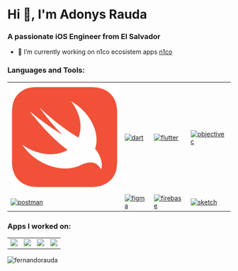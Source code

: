 <h1 align="left">Hi 👋, I'm Adonys Rauda</h1>
<h3 align="left">A passionate iOS Engineer from El Salvador</h3>

- 🔭 I’m currently working on n1co ecosistem apps [n1co](https://n1co.com)

<h3 align="left">Languages and Tools:</h3>
<table style="width:100%">
   <tr>
      <td>
         <a href="https://developer.apple.com/swift/" target="_blank" rel="noreferrer"> 
            <img src="https://raw.githubusercontent.com/devicons/devicon/master/icons/swift/swift-original.svg" alt="swift"/> 
         </a>
      </td>
      <td>
        <a href="https://dart.dev" target="_blank" rel="noreferrer"> 
           <img src="https://www.vectorlogo.zone/logos/dartlang/dartlang-icon.svg" alt="dart"/> 
        </a>
      </td>
      <td>
         <a href="https://flutter.dev" target="_blank" rel="noreferrer"> 
            <img src="https://www.vectorlogo.zone/logos/flutterio/flutterio-icon.svg" alt="flutter"/> 
         </a>
      </td>
      <td>
         <a href="https://developer.apple.com/library/archive/documentation/Cocoa/Conceptual/ProgrammingWithObjectiveC/Introduction/Introduction.html" target="_blank" rel="noreferrer"> 
            <img src="https://www.vectorlogo.zone/logos/apple_objectivec/apple_objectivec-icon.svg" alt="objectivec"/> 
         </a>
      </td>
   </tr>
   <tr>
      <td>
         <a href="https://postman.com" target="_blank" rel="noreferrer"> 
            <img src="https://www.vectorlogo.zone/logos/getpostman/getpostman-icon.svg" alt="postman"/>
         </a>
      </td>
      <td>
         <a href="https://www.figma.com/" target="_blank" rel="noreferrer"> 
            <img src="https://www.vectorlogo.zone/logos/figma/figma-icon.svg" alt="figma"/>
         </a>
      </td>
      <td>
         <a href="https://firebase.google.com/" target="_blank" rel="noreferrer"> 
            <img src="https://www.vectorlogo.zone/logos/firebase/firebase-icon.svg" alt="firebase"/>
         </a>
      </td>
      <td>
         <a href="https://www.sketch.com/" target="_blank" rel="noreferrer">
             <img src="https://www.vectorlogo.zone/logos/sketchapp/sketchapp-icon.svg" alt="sketch"/>
         </a>
      </td>
   </tr>
</table>

<h3 align="left">Apps I worked on:</h3>
<table style="width:100%">
   <tr>
      <td>
         <a href="https://apps.apple.com/sv/app/hugo/id1186916623">
         <img src="https://is1-ssl.mzstatic.com/image/thumb/Purple126/v4/38/66/b0/3866b039-2688-1f61-1ed4-0e57f1ac09d4/AppIcon-1x_U007emarketing-0-8-0-85-220.png/246x0w.webp">
         </a>
      </td>
      <td>
         <a href="https://apps.apple.com/us/app/yummy-delivery/id1506748350">
         <img src="https://is1-ssl.mzstatic.com/image/thumb/Purple116/v4/3e/93/46/3e934616-c0de-1372-c935-7436a741fb63/AppIconYummy-0-1x_U007emarketing-0-7-0-85-220-0.png/246x0w.webp">
         </a>
      </td>
      <td>
         <a href="https://apps.apple.com/us/app/bi-en-línea/id510761055">
         <img src="https://is1-ssl.mzstatic.com/image/thumb/Purple126/v4/cf/8f/58/cf8f58d9-0e1e-d732-72dd-4d5a0d106dde/AppIcon-0-0-1x_U007emarketing-0-7-0-85-220.png/246x0w.webp">
         </a>
      </td>
      <td>
         <a href="https://apps.apple.com/sv/app/banca-móvil-bh/id1520255839">
         <img src="https://is1-ssl.mzstatic.com/image/thumb/Purple116/v4/b3/b1/9a/b3b19a1d-73fa-21c7-7cc2-94fabfb62f55/AppIcon-0-0-1x_U007ephone-0-0-85-220.png/246x0w.webp">
         </a>
      </td>
   </tr>
</table>

<p><img align="center" src="https://github-readme-streak-stats.herokuapp.com/?user=fernandorauda&theme=highcontrast&hide_border=true&border_radius=8&ring=EBEBEB&currStreakNum=EBEBEB&currStreakLabel=EBEBEB&stroke=515151" alt="fernandorauda"/></p>
